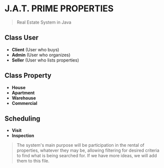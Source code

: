 # J.A.T. PRIME PROPERTIES

> Real Estate System in Java

## Class User
- **Client** (User who buys)
- **Admin** (User who organizes)
- **Seller** (User who lists properties)

## Class Property
- **House**
- **Apartment**
- **Warehouse**
- **Commercial**

## Scheduling
- **Visit**
- **Inspection**

> The system's main purpose will be participation in the rental of properties, whatever they may be, allowing filtering for desired criteria to find what is being searched for. If we have more ideas, we will add them to this file.
